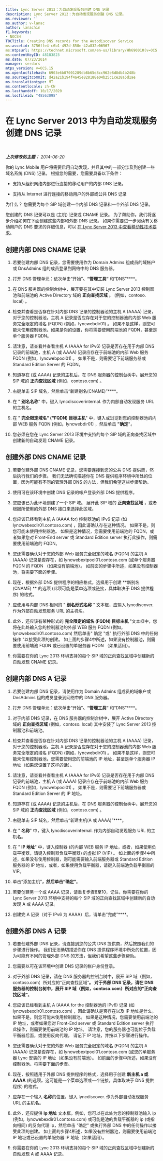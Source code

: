 ```yaml
---
title: Lync Server 2013：为自动发现服务创建 DNS 记录
description: Lync Server 2013：为自动发现服务创建 DNS 记录。
ms.reviewer: ''
ms.author: v-lanac
author: lanachin
f1.keywords:
- NOCSH
TOCTitle: Creating DNS records for the Autodiscover Service
ms:assetid: 3756ffe4-c6b1-492d-850e-42a832e06567
ms:mtpsurl: https://technet.microsoft.com/en-us/library/Hh690010(v=OCS.15)
ms:contentKeyID: 48183823
ms.date: 07/23/2014
manager: serdars
mtps_version: v=OCS.15
ms.openlocfilehash: 6903e6b07001289db8b65e8cc962e8d8db4b248b
ms.sourcegitcommit: d42a21b194f4a45e828188e04b25c1ce28a5d1ae
ms.translationtype: MT
ms.contentlocale: zh-CN
ms.lasthandoff: 10/17/2020
ms.locfileid: "48563098"
---
```

# <a name="creating-dns-records-for-the-autodiscover-service-in-lync-server-2013"></a>在 Lync Server 2013 中为自动发现服务创建 DNS 记录

<div data-xmlns="http://www.w3.org/1999/xhtml">

<div class="topic" data-xmlns="http://www.w3.org/1999/xhtml" data-msxsl="urn:schemas-microsoft-com:xslt" data-cs="https://msdn.microsoft.com/">

<div data-asp="https://msdn2.microsoft.com/asp">



</div>

<div id="mainSection">

<div id="mainBody">

<span> </span>

_**上次修改的主题：** 2014-06-20_

你的 Lync Mobile 用户将需要启用自动发现，并且其中的一部分涉及到创建一些域名系统 (DNS) 记录。 根据您的需要，您需要具备以下条件：

  - 支持从组织网络内部进行连接的移动用户的内部 DNS 记录。

  - 支持从 Internet 进行连接的移动用户的外部或公共 DNS 记录

为什么？ 您需要为每个 SIP 域创建一个内部 DNS 记录和一个外部 DNS 记录。

您创建的 DNS 记录可以是 (主机) 记录或 CNAME 记录。 为了帮助你，我们将逐步介绍如何在下面创建这些内部和外部 DNS 记录。 如果你需要进一步阅读有关移动用户的 DNS 要求的详细信息，可以 [在 Lync Server 2013 中查看移动性技术要求](lync-server-2013-technical-requirements-for-mobility.md)。

<div>

## <a name="creating-an-internal-dns-cname-record"></a>创建内部 DNS CNAME 记录

1.  若要创建内部 DNS 记录，您需要使用作为 Domain Admins 组成员的域帐户或 DnsAdmins 组的成员登录到网络中的 DNS 服务器。

2.  打开 DNS 管理单元：依次单击“开始”****、“管理工具”**** 和“DNS”****。

3.  在 DNS 服务器的控制台树中，展开要在其中安装 Lync Server 2013 控制器池和前端池的 Active Directory 域的 **正向查找区域** 。  (例如，contoso. local) 。

4.  检查并查看是否存在针对内部 DNS 记录的控制器池的主机 A (AAAA) 记录，对于您的控制器池，主机 A 记录是否应存在对于您的控制器池的内部 Web 服务完全限定的域名 (FQDN)  (例如，lyncwebdir01) 。 如果不是这样，则您可能未使用控制器池，如果是你的设置，你将需要使用前端池的 FQDN，甚至是单个服务器 FQDN。

5.  请注意，请查看并查看主机 A (AAAA for IPv6) 记录是否存在用于内部 DNS 记录的前端池，主机 A (或 AAAA) 记录应存在于前端池的内部 Web 服务 FQDN (例如，lyncwebpool01) 。 如果不是，则需要记下前端服务器或 Standard Edition Server 的 FQDN。

6.  知道存在 (或 AAAA) 记录的主机后，在 DNS 服务器的控制台树中，展开您的 SIP 域的 **正向查找区域** (例如，contoso.com) 。

7.  右键单击 SIP 域名，然后单击“新建别名(CNAME)”****。

8.  在 " **别名名称**" 中，键入 lyncdiscoverinternal. 作为内部自动发现服务 URL 的主机名。

9.  在 " **完全限定域名" ("FQDN) 目标主机**" 中，键入或浏览到您的控制器池的内部 WEB 服务 FQDN (例如，lyncwebdir01) ，然后单击 **"确定"**。

10. 您必须在您在 Lync Server 2013 环境中支持的每个 SIP 域的正向查找区域中创建新的自动发现 CNAME 记录。

</div>

<div>

## <a name="creating-an-external-dns-cname-record"></a>创建外部 DNS CNAME 记录

1.  若要创建外部 DNS CNAME 记录，您需要连接到您的公共 DNS 提供商，然后执行我们的步骤。 我们无法确切描述你在 DNS 提供程序环境中所处的位置，因为可能有不同的管理外部 DNS 的方法，但我们希望这些步骤帮助。

2.  使用可在该环境中创建 DNS 记录的帐户登录外部 DNS 提供程序。

3.  您应该已为此环境创建了一个 SIP 域。 展开此 SIP 域的 **正向查找区域** ，或者根据所使用的外部 DNS 接口来选择此区域。

4.  您应该已经看到主机 A (AAAA for) 控制器池的 IPv6 记录 (如 lyncwebexdir01.contoso.com) ，因此请确认存在这种情况。 如果不是，则您可能未使用控制器池。 如果是这种情况，您需要使用前端池的 FQDN，或者如果您对 Front-End server 或 Standard Edition server 执行此操作，则需要使用前端池的 FQDN。

5.  您还需要确认对于您的外部 Web 服务完全限定的域名 (FQDN) 的主机 A (AAAA) 记录是否存在，如 lyncwebextpool01.contoso.com (或单个服务器 FQDN 的 FQDN （如果没有前端池）。 如前面的步骤中所述，如果没有控制器池，将需要下面的步骤。

6.  现在，根据外部 DNS 提供程序的相应格式，选择用于创建 **新别名 (CNAME) ** 的选项 (此项可能是菜单选项或链接，具体取决于 DNS 提供程序) 的格式。

7.  应使用与内部 DNS 相同的 " **别名形式名称** " 文本框，应输入 lyncdiscover. 作为外部自动发现服务 URL 的主机名。

8.  此外，还应该有某种形式的 **完全限定的域名 (FQDN) 目标主机** "文本框中，您将在此处输入您的控制器池的外部 WEB 服务 FQDN (例如，lyncwebexdir01.contoso.com) 然后单击" 确定 "或" 执行外部 DNS 中的任何操作 "以接受此项的创建。 如上面的步骤4中所述，如果没有控制器池，则需要使用前端池 FQDN 或已设置的单服务器 FQDN （如果适用）。

9.  你需要在你的 Lync 2013 环境支持的每个 SIP 域的正向查找区域中创建新的自动发现 CNAME 记录。

</div>

<div>

## <a name="creating-an-internal-dns-a-record"></a>创建内部 DNS A 记录

1.  若要创建内部 DNS 记录，请使用作为 Domain Admins 组成员的域帐户或 DnsAdmins 组的成员登录到网络中的 DNS 服务器。

2.  打开 DNS 管理单元：依次单击“开始”****、“管理工具”**** 和“DNS”****。

3.  对于内部 DNS 记录，在 DNS 服务器的控制台树中，展开 Active Directory 域的 **正向查找区域** (例如，contoso. local) 其中安装了 Lync Server 2013 控制器池和前端池。

4.  检查并查看是否存在针对内部 DNS 记录的控制器池的主机 A (AAAA) 记录，对于您的控制器池，主机 A 记录是否应存在对于您的控制器池的内部 Web 服务完全限定的域名 (FQDN)  (例如，lyncwebdir01) 。 如果不是这样，则您可能未使用控制器池，您需要使用您的前端池的 IP 地址，甚至是单个服务器 IP 地址（如果您设置了这样的话）。

5.  请注意，请查看并查看主机 A (AAAA for IPv6) 记录是否存在用于内部 DNS 记录的前端池，主机 A (或 AAAA) 记录应存在于前端池的内部 Web 服务 FQDN (例如，lyncwebpool01) 。 如果不是，则需要记下前端服务器或 Standard Edition Server 的 IP 地址。

6.  知道存在 (或 AAAA) 记录的主机后，在 DNS 服务器的控制台树中，展开您的 SIP 域的 **正向查找区域** (例如，contoso.com) 。

7.  右键单击 SIP 域名，然后单击“新建主机(A 或 AAAA)”****。

8.  在 " **名称**" 中，键入 lyncdiscoverinternal. 作为内部自动发现服务 URL 的主机名。

9.  在 " **IP 地址**" 中，键入控制器 (的内部 WEB 服务 IP 地址，或者，如果使用负载平衡器，请键入控制器负载平衡器) 的虚拟 IP (VIP) 。 如上面的步骤4中所述，如果没有使用控制器，则可能需要输入前端服务器或 Standard Edition 服务器的 IP 地址，或者，如果使用负载平衡器，请键入前端池负载平衡器的 VIP。

10. 单击“添加主机”****，然后单击“确定”****。

11. 若要创建另一个或 AAAA 记录，请重复步骤8至10，记住，你需要在你的 Lync Server 2013 环境中支持的每个 SIP 域的正向查找区域中创建新的自动发现 A 或 AAAA 记录。

12. 创建完 A 记录（对于 IPv6 为 AAAA）后，请单击“完成”****。

</div>

<div>

## <a name="creating-an-external-dns-a-record"></a>创建外部 DNS A 记录

1.  若要创建外部 DNS 记录，请连接到您的公共 DNS 提供商，然后按照我们的步骤进行操作。 我们无法确切描述你在 DNS 提供程序环境中所处的位置，因为可能有不同的管理外部 DNS 的方法，但我们希望这些步骤帮助。

2.  您需要以可在该环境中创建 DNS 记录的帐户身份登录。

3.  对于外部 DNS 记录，请在 DNS 服务器的控制台树中，展开 SIP 域（例如，contoso.com）所对应的“正向查找区域”****。 对于外部 DNS 记录，请在 DNS 服务器的控制台树中，展开 SIP 域（例如，contoso.com）所对应的“正向查找区域”****。

4.  您应该已经看到主机 A (AAAA for the 控制器池的 IPv6) 记录 (如 lyncwebexdir01.contoso.com) ，因此请确认是否存在以及 IP 地址是什么。 如果不是，则您可能未使用控制器池。 如果是这种情况，您需要使用前端池的 IP 地址，或者如果您对 Front-End server 或 Standard Edition server 执行此操作，则需要使用前端池的 IP 地址。 请注意，您的服务器也可能位于负载平衡器后面，或使用反向代理。 请记下 IP 地址，并按以下步骤进行操作。

5.  您还需要确认对于您的外部 Web 服务完全限定的域名 (FQDN) 的主机 A (AAAA) 记录是否存在，如 lyncwebextpool01.contoso.com (或您的单服务器 Lync 安装的 IP 地址（如果没有前端池）。 如前面的步骤中所述，如果没有控制器池，将需要下面的步骤。

6.  现在，按照适用于外部 DNS 提供程序的格式，选择用于创建 **新主机 a 或 AAAA** (的选项。这可能是一个菜单选项或一个链接，具体取决于 DNS 提供程序) 的格式。

7.  应存在一个输入 **名称**的位置，键入 lyncdiscover. 作为外部自动发现服务 URL 的主机名。

8.  此外，还应提供 **Ip 地址** 文本框。例如，您可以在此处为您的控制器池输入 ip (例如，lyncwebexdir01.contoso.com) 或可能是池的负载平衡器的 ip (或指向相同) 的反向代理 ip，然后单击 "确定" 或执行外部 DNS 中的任何操作以接受此项的创建。 如上面的步骤4所述，如果没有控制器池，则需要使用前端池 IP 地址或已设置的单服务器 IP 地址（如果适用）。

9.  你需要在你的 Lync 2013 环境支持的每个 SIP 域的正向查找区域中创建新的自动发现 A 或 AAAA 记录。

</div>

</div>

<span> </span>

</div>

</div>

</div>

